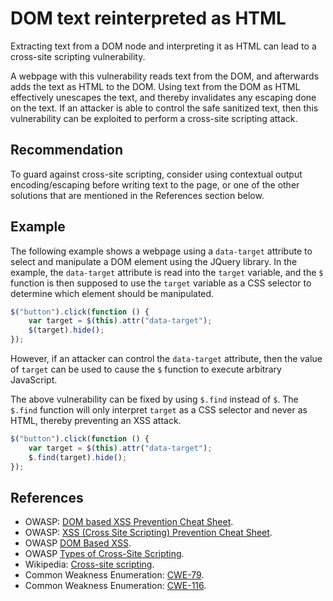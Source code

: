 # DOM text reinterpreted as HTML
Extracting text from a DOM node and interpreting it as HTML can lead to a cross-site scripting vulnerability.

A webpage with this vulnerability reads text from the DOM, and afterwards adds the text as HTML to the DOM. Using text from the DOM as HTML effectively unescapes the text, and thereby invalidates any escaping done on the text. If an attacker is able to control the safe sanitized text, then this vulnerability can be exploited to perform a cross-site scripting attack.


## Recommendation
To guard against cross-site scripting, consider using contextual output encoding/escaping before writing text to the page, or one of the other solutions that are mentioned in the References section below.


## Example
The following example shows a webpage using a `data-target` attribute to select and manipulate a DOM element using the JQuery library. In the example, the `data-target` attribute is read into the `target` variable, and the `$` function is then supposed to use the `target` variable as a CSS selector to determine which element should be manipulated.


```javascript
$("button").click(function () {
    var target = $(this).attr("data-target");
    $(target).hide();
});

```
However, if an attacker can control the `data-target` attribute, then the value of `target` can be used to cause the `$` function to execute arbitrary JavaScript.

The above vulnerability can be fixed by using `$.find` instead of `$`. The `$.find` function will only interpret `target` as a CSS selector and never as HTML, thereby preventing an XSS attack.


```javascript
$("button").click(function () {
    var target = $(this).attr("data-target");
	$.find(target).hide();
});

```

## References
* OWASP: [DOM based XSS Prevention Cheat Sheet](https://cheatsheetseries.owasp.org/cheatsheets/DOM_based_XSS_Prevention_Cheat_Sheet.html).
* OWASP: [XSS (Cross Site Scripting) Prevention Cheat Sheet](https://cheatsheetseries.owasp.org/cheatsheets/Cross_Site_Scripting_Prevention_Cheat_Sheet.html).
* OWASP [DOM Based XSS](https://owasp.org/www-community/attacks/DOM_Based_XSS).
* OWASP [Types of Cross-Site Scripting](https://owasp.org/www-community/Types_of_Cross-Site_Scripting).
* Wikipedia: [Cross-site scripting](http://en.wikipedia.org/wiki/Cross-site_scripting).
* Common Weakness Enumeration: [CWE-79](https://cwe.mitre.org/data/definitions/79.html).
* Common Weakness Enumeration: [CWE-116](https://cwe.mitre.org/data/definitions/116.html).
